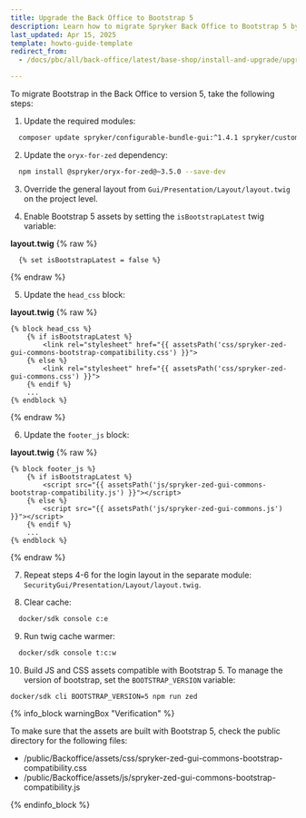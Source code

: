 ```yaml
---
title: Upgrade the Back Office to Bootstrap 5
description: Learn how to migrate Spryker Back Office to Bootstrap 5 by updating dependencies, enabling assets, and configuring layouts for compatibility.
last_updated: Apr 15, 2025
template: howto-guide-template
redirect_from:
  - /docs/pbc/all/back-office/latest/base-shop/install-and-upgrade/upgrade-the-back-office-to-bootstrap-5.html

---
```


To migrate Bootstrap in the Back Office to version 5, take the following steps:

1. Update the required modules:

```bash
  composer update spryker/configurable-bundle-gui:^1.4.1 spryker/customer-group:^2.8.1 spryker/customer-user-connector-gui:^1.5.1 spryker/file-manager-gui:^2.8.1 spryker/gui:^3.59.0 spryker/navigation-gui:^2.10.1 spryker/product-category:^4.28.2 spryker/product-category-filter-gui:^2.5.1 spryker/product-label-gui:^3.6.1 spryker/product-list-gui:^2.6.2 spryker/product-option:^8.22.1 spryker/product-relation-gui:^1.6.1 spryker/product-set-gui:^2.12.1 spryker/security-gui:^1.9.1 spryker/warehouse-user-gui
```

2. Update the `oryx-for-zed` dependency:

```bash
  npm install @spryker/oryx-for-zed@~3.5.0 --save-dev
```

3. Override the general layout from `Gui/Presentation/Layout/layout.twig` on the project level.

4. Enable Bootstrap 5 assets by setting the `isBootstrapLatest` twig variable:

**layout.twig**
{% raw %}

```twig
  {% set isBootstrapLatest = false %}
```

{% endraw %}


5. Update the `head_css` block:

**layout.twig**
{% raw %}

```twig
{% block head_css %}
    {% if isBootstrapLatest %}
        <link rel="stylesheet" href="{{ assetsPath('css/spryker-zed-gui-commons-bootstrap-compatibility.css') }}">
    {% else %}
        <link rel="stylesheet" href="{{ assetsPath('css/spryker-zed-gui-commons.css') }}">
    {% endif %}
    ...
{% endblock %}
```

{% endraw %}


6. Update the `footer_js` block:

**layout.twig**
{% raw %}

```twig
{% block footer_js %}
    {% if isBootstrapLatest %}
        <script src="{{ assetsPath('js/spryker-zed-gui-commons-bootstrap-compatibility.js') }}"></script>
    {% else %}
        <script src="{{ assetsPath('js/spryker-zed-gui-commons.js') }}"></script>
    {% endif %}
    ...
{% endblock %}
```

{% endraw %}


7. Repeat steps 4-6 for the login layout in the separate module: `SecurityGui/Presentation/Layout/layout.twig`.


8. Clear cache:

```bash
  docker/sdk console c:e
```


9. Run twig cache warmer:

```bash
  docker/sdk console t:c:w
```


10. Build JS and CSS assets compatible with Bootstrap 5. To manage the version of bootstrap, set the `BOOTSTRAP_VERSION` variable:

```bash
docker/sdk cli BOOTSTRAP_VERSION=5 npm run zed
```

{% info_block warningBox "Verification" %}

To make sure that the assets are built with Bootstrap 5, check the public directory for the following files:
- /public/Backoffice/assets/css/spryker-zed-gui-commons-bootstrap-compatibility.css
- /public/Backoffice/assets/js/spryker-zed-gui-commons-bootstrap-compatibility.js

{% endinfo_block %}

